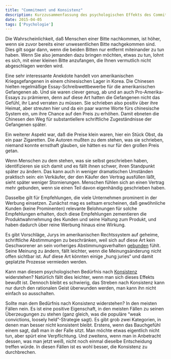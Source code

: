 ```yaml
---
title: "Commitment und Konsistenz"
description: Kurzzusammenfassung des psychologischen Effekts des Commitments
date: 2015-04-05
tags: ['Psychologie']
---
```

Die Wahrscheinlichkeit, daß Menschen einer Bitte nachkommen, ist höher, wenn sie zuvor bereits einer unwesentlichen Bitte nachgekommen sind. Dies gilt sogar dann, wenn die beiden Bitten nur entfernt miteinander zu tun haben. Wenn Sie also jemanden dazu bringen möchten, etwas zu tun, lohnt es sich, mit einer kleinen Bitte anzufangen, die Ihnen vermutlich nicht abgeschlagen werden wird.

Eine sehr interessante Anekdote handelt von amerikanischen Kriegsgefangenen in einem chinesischen Lager in Korea. Die Chinesen hielten regelmäßige Essay-Schreibwettbewerbe für die amerikanischen Gefangenen ab. Und sie waren clever genug, ab und an auch Pro-Amerika-Essays zu prämieren, denn auf diese Art hatten die Gefangenen nicht das Gefühl, ihr Land verraten zu müssen. Sie schrieben also positiv über ihre Heimat, aber streuten hier und da ein paar warme Worte fürs chinesische System ein, um ihre Chance auf den Preis zu erhöhen. Damit ebneten die Chinesen den Weg für substantiellere schriftliche Zugeständnisse der Gefangenen später.

Ein weiterer Aspekt war, daß die Preise klein waren, hier ein Stück Obst, da ein paar Zigaretten. Die Autoren mußten zu dem stehen, was sie schrieben, niemand konnte ernsthaft glauben, sie hätten es nur für den großen Preis getan.

Wenn Menschen zu dem stehen, was sie selbst geschrieben haben, identifizieren sie sich damit und es fällt ihnen schwer, ihren Standpunkt später zu ändern. Das kann auch in weniger dramatischen Umständen praktisch sein: ein Verkäufer, der den Käufer den Vertrag ausfüllen läßt, sieht später weniger Stornierungen. Menschen fühlen sich an einen Vertrag mehr gebunden, wenn sie einen Teil davon eigenhändig geschrieben haben.

Dasselbe gilt für Empfehlungen, die viele Unternehmen prominent in der Werbung einsetzen. Zunächst mag es seltsam erscheinen, daß gewöhnliche Kunden (keine Prominenten) relevante Belohnungen für solche Empfehlungen erhalten, doch diese Empfehlungen zementieren die Produktwahrnehmung des Kunden und seine Haltung zum Produkt, und haben dadurch über reine Werbung hinaus eine Wirkung.

Es gibt Vorschläge, Jurys im amerikanischen Rechtssystem auf geheime, schriftliche Abstimmungen zu beschränken, weil sich auf diese Art kein Geschworener an sein vorheriges Abstimmungsverhalten [gebunden](https://de.wikipedia.org/wiki/Eskalierendes_Commitment) fühlt. Seine Meinung zu ändern, fällt leichter, wenn die Meinungsänderung nicht offen sichtbar ist. Auf diese Art könnten einige „hung juries“ und damit geplatzte Prozesse vermieden werden.

Kann man diesem psychologischen Bedürfnis nach [Konsistenz](https://de.wikipedia.org/wiki/Konsistenz_(Psychologie)) widerstehen? Natürlich fällt dies leichter, wenn man sich dieses Effekts bewußt ist. Dennoch bleibt es schwierig, das Streben nach Konsistenz kann nur durch den rationalen Geist überwunden werden, man kann ihn nicht einfach so ausschalten.

Sollte man dem Bedürfnis nach Konsistenz widerstehen? In den meisten Fällen nein. Es ist eine positive Eigenschaft, in den meisten Fällen zu seinen Überzeugungen zu stehen (ganz gleich, was die populäre “weak convictions, loosely held”-Strategie sagt). Es gibt grob zwei Kategorien, in denen man besser nicht konsistent bleibt. Erstens, wenn das Bauchgefühl einem sagt, daß man in der Falle sitzt. Man möchte etwas eigentlich nicht tun, aber spürt eine Verpflichtung. Und zweitens, wenn man in Anbetracht dessen, was man jetzt weiß, nicht noch einmal dieselbe Entscheidung treffen würde. In diesen Fällen ist es wohl besser, die Konsistenz zu durchbrechen.
